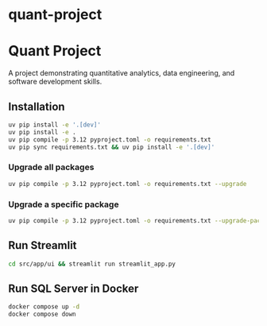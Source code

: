 # quant-project

# Quant Project

A project demonstrating quantitative analytics, data engineering, and software development skills.

## Installation

```sh
uv pip install -e '.[dev]'
uv pip install -e .
uv pip compile -p 3.12 pyproject.toml -o requirements.txt
uv pip sync requirements.txt && uv pip install -e '.[dev]'
```

### Upgrade all packages

```sh
uv pip compile -p 3.12 pyproject.toml -o requirements.txt --upgrade
```

### Upgrade a specific package

```sh
uv pip compile -p 3.12 pyproject.toml -o requirements.txt --upgrade-package pandas
```

## Run Streamlit

```sh
cd src/app/ui && streamlit run streamlit_app.py
```

## Run SQL Server in Docker

```sh
docker compose up -d
docker compose down
```
